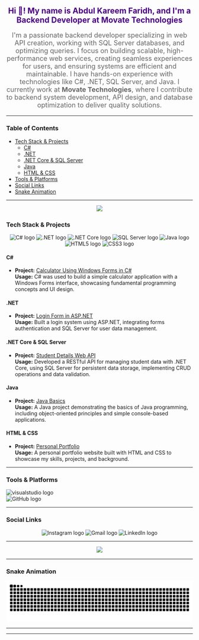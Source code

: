 <h2 align="center" style="color: #4B0082;">Hi 👋! My name is Abdul Kareem Faridh, and I'm a Backend Developer at Movate Technologies</h2>

<p align="center" style="font-size: 18px; color: #666666;">
  I'm a passionate backend developer specializing in web API creation, working with SQL Server databases, and optimizing queries. I focus on building scalable, high-performance web services, creating seamless experiences for users, and ensuring systems are efficient and maintainable. I have hands-on experience with technologies like C#, .NET, SQL Server, and Java. I currently work at <strong>Movate Technologies</strong>, where I contribute to backend system development, API design, and database optimization to deliver quality solutions.
</p>

---

### Table of Contents

- [Tech Stack & Projects](#tech-stack--projects)
  - [C#](#c)
  - [.NET](#net)
  - [.NET Core & SQL Server](#net-core--sql-server)
  - [Java](#java)
  - [HTML & CSS](#html--css)
- [Tools & Platforms](#tools--platforms)
- [Social Links](#social-links)
- [Snake Animation](#snake-animation)

---
<!-- Girl Wink GIF placed here -->
<p align="center">
  <img height="150" src="https://i.imgflip.com/65efzo.gif" />
</p>


###
### Tech Stack & Projects

<div align="center">
  <!-- C# logo -->
  <img src="https://cdn.jsdelivr.net/gh/devicons/devicon/icons/csharp/csharp-original.svg" height="40" alt="C# logo" />
  <!-- .NET logo -->
  <img src="https://cdn.jsdelivr.net/gh/devicons/devicon/icons/dot-net/dot-net-original.svg" height="40" alt=".NET logo" />
  <!-- .NET Core logo -->
  <img src="https://cdn.jsdelivr.net/gh/devicons/devicon/icons/dotnetcore/dotnetcore-original.svg" height="40" alt=".NET Core logo" />
  <!-- SQL Server logo -->
  <img src="https://cdn.jsdelivr.net/gh/devicons/devicon/icons/microsoftsqlserver/microsoftsqlserver-plain.svg" height="40" alt="SQL Server logo" />
  <!-- Java logo -->
  <img src="https://cdn.jsdelivr.net/gh/devicons/devicon/icons/java/java-original.svg" height="40" alt="Java logo" />
  <!-- HTML5 logo -->
  <img src="https://cdn.jsdelivr.net/gh/devicons/devicon/icons/html5/html5-original.svg" height="40" alt="HTML5 logo" />
  <!-- CSS3 logo -->
  <img src="https://cdn.jsdelivr.net/gh/devicons/devicon/icons/css3/css3-original.svg" height="40" alt="CSS3 logo" />
</div>

#### **C#**
- **Project:** [Calculator Using Windows Forms in C#](https://github.com/abdulfaridh/calculator-using-windows-forms-in-CS)  
  **Usage:** C# was used to build a simple calculator application with a Windows Forms interface, showcasing fundamental programming concepts and UI design.

#### **.NET**
- **Project:** [Login Form in ASP.NET](https://github.com/abdulfaridh/LoginForm-in-ASP-DOT-NET)  
  **Usage:** Built a login system using ASP.NET, integrating forms authentication and SQL Server for user data management.

#### **.NET Core & SQL Server**
- **Project:** [Student Details Web API](https://github.com/abdulfaridh/StudentDetails-WEBAPI)  
  **Usage:** Developed a RESTful API for managing student data with .NET Core, using SQL Server for persistent data storage, implementing CRUD operations and data validation.

#### **Java**
- **Project:** [Java Basics](https://github.com/abdulfaridh/Java-Basics)  
  **Usage:** A Java project demonstrating the basics of Java programming, including object-oriented principles and simple console-based applications.

#### **HTML & CSS**
- **Project:** [Personal Portfolio](https://github.com/abdulfaridh/personal-portfolio)  
  **Usage:** A personal portfolio website built with HTML and CSS to showcase my skills, projects, and background.

---

### Tools & Platforms

<p align="center">
  <!-- Visual Studio -->
  <div align="left">
  <img src="https://skillicons.dev/icons?i=visualstudio" height="40" alt="visualstudio logo"  />
</div>
  <!-- GitHub -->
  <img src="https://img.shields.io/static/v1?message=GitHub&logo=github&label=&color=181717&logoColor=white&labelColor=&style=for-the-badge" height="40" alt="GitHub logo" />
</p>

---

### Social Links

<p align="center">
  <img src="https://img.shields.io/static/v1?message=Instagram&logo=instagram&label=&color=E4405F&logoColor=white&labelColor=&style=for-the-badge" height="35" alt="Instagram logo" />
  <img src="https://img.shields.io/static/v1?message=Gmail&logo=gmail&label=&color=D14836&logoColor=white&labelColor=&style=for-the-badge" height="35" alt="Gmail logo" />
  <img src="https://img.shields.io/static/v1?message=LinkedIn&logo=linkedin&label=&color=0077B5&logoColor=white&labelColor=&style=for-the-badge" height="35" alt="LinkedIn logo" />
</p>

---

<div align="center">
  <img src="https://profile-counter.glitch.me/abdulfaridh/count.svg?" />
</div>

---

### Snake Animation

[![Snake animation](https://raw.githubusercontent.com/abdulfaridh/AKF/output/snake.svg)](https://github.com/abdulfaridh/AKF)

---



---
